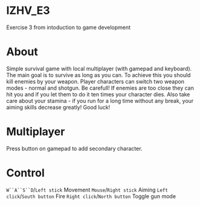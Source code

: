 # IZHV_E3
Exercise 3 from intoduction to game development

# About
Simple survival game with local multiplayer (with gamepad and keyboard). The main goal is to survive as long as you can. 
To achieve this you should kill enemies by your weapon. Player characters can switch two weapon modes - normal and shotgun.
Be carefull! If enemies are too close they can hit you and if you let them to do it ten times your character dies.
Also take care about your stamina - if you run for a long time without any break, your aiming skills decrease greatly!
Good luck!

# Multiplayer
Press button on gamepad to add secondary character.

# Control
`W``A``S``D`/`Left stick` Movement 
`Mouse`/`Right stick` Aiming
`Left click`/`South button` Fire
`Right click`/`North button` Toggle gun mode
